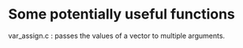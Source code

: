 # Some potentially useful functions  

var_assign.c : passes the values of a vector to multiple arguments.
